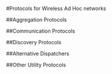 #Protocols for Wireless Ad Hoc networks

##Aggregation Protocols

##Communication Protocols

##Discovery Protocols

##Alternative Dispatchers

##Other Utility Protocols